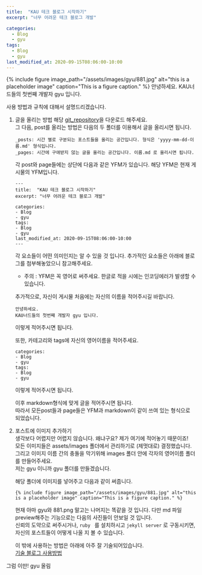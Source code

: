 ```yaml
---
title:  "KAU 테크 블로그 시작하기"
excerpt: "너무 어려운 테크 블로그 개발"

categories:
  - Blog
  - gyu
tags:
  - Blog
  - gyu
last_modified_at: 2020-09-15T08:06:00-10:00
---
```

{% include figure image_path="/assets/images/gyu/881.jpg" alt="this is a placeholder image" caption="This is a figure caption." %}
안녕하세요. 
KAU너드들의 첫번째 개발자 gyu 입니다.  

사용 방법과 규칙에 대해서 설명드리겠습니다.  

1. 글을 올리는 방법
        해당 [git_repository](https://github.com/gyu-young-park/KAU-Tech-Blog)을 다운로드 해주세요.  
        그 다음, post를 올리는 방법은 다음의 두 폴더를 이용해서 글을 올리시면 됩니다.

    ```
    _posts: 시간 별로 구분되는 포스트들을 올리는 공간입니다. 형식은 'yyyy-mm-dd-이름.md' 형식입니다.
    _pages: 시간에 구애받지 않는 글을 올리는 공간입니다. 이름.md 로 올리시면 됩니다.
    ```
    각 post와 page들에는 상단에 다음과 같은 YFM가 있습니다. 
    해당 YFM은 현재 게시물의 YFM입니다.
    ```
    ---
    title:  "KAU 테크 블로그 시작하기"
    excerpt: "너무 어려운 테크 블로그 개발"

    categories:
    - Blog
    - gyu
    tags:
    - Blog
    - gyu
    last_modified_at: 2020-09-15T08:06:00-10:00
    ---
    ```
    각 요소들이 어떤 의미인지는 알 수 있을 것 입니다. 추가적인 요소들은 아래에 블로그를 첨부해놓았으니 참고해주세요.

    * 주의 : YFM은 꼭 영어로 써주세요. 한글로 적을 시에는 인코딩에러가 발생할 수 있습니다.
    
    추가적으로, 자신이 게시물 처음에는 자신의 이름을 적어주시길 바랍니다.  
    ```
    안녕하세요. 
    KAU너드들의 첫번째 개발자 gyu 입니다.  
    ```
    이렇게 적어주시면 됩니다.  

    또한, 카테고리와 tags에 자신의 영어이름을 적어주세요.  
    ```
    categories:
    - Blog
    - gyu
    tags:
    - Blog
    - gyu
    ```
    이렇게 적어주시면 됩니다.  

    이후 markdown형식에 맞게 글을 적어주시면 됩니다.   
    따라서 모든post들과 page들은 YFM과 markdown이 같이 쓰여 있는 형식으로 되었습니다.  

2. 포스트에 이미지 추가하기  
    생각보다 어렵지만 어렵지 않습니다. 왜냐구요? 제가 여기에 적어놓기 때문이죠!  
    모든 이미지들은 assets/images 폴더에서 관리하기로 (제멋대로) 결정했습니다.  
    그리고 이미지 이름 간의 충돌을 막기위해 images 폴더 안에 각자의 영어이름 폴더를 만들어주세요.  
    저는 gyu 이니까 gyu 폴더를 만들겠습니다.   
    
    해당 폴더에 이미지를 넣어주고 다음과 같이 써줍니다.  
    ```text
    {% include figure image_path="/assets/images/gyu/881.jpg" alt="this is a placeholder image" caption="This is a figure caption." %}
    ```
    현재 아마 gyu와 881.png 말고는 나머지는 똑같을 것 입니다.
    다만 md 파일 preview해주는 기능으로는 다음의 사진들이 안보일 것 입니다.  
    신뢰의 도약으로 써주시거나, `ruby ` 를 설치하시고 `jekyll server` 로 구동시키면, 자신의 포스트들이 어떻게 나올 지 볼 수 있습니다.

    이 밖에 사용하는 방법은 아래에 아주 잘 기술되어있습니다.  
    [기술 블로그 사용방법](https://devinlife.com/categories/)  


그럼 이만!
gyu 올림  
